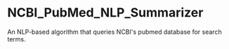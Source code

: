 # NCBI_PubMed_NLP_Summarizer
An NLP-based algorithm that queries NCBI's pubmed database for search terms.
